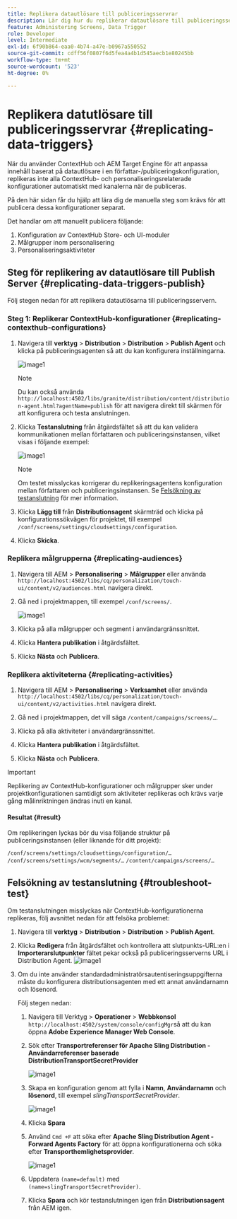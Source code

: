 ```yaml
---
title: Replikera datautlösare till publiceringsservrar
description: Lär dig hur du replikerar datautlösare till publiceringsservern för AEM Screens.
feature: Administering Screens, Data Trigger
role: Developer
level: Intermediate
exl-id: 6f90b864-eaa0-4b74-a47e-b0967a550552
source-git-commit: cdff56f0807f6d5fea4a4b1d545aecb1e80245bb
workflow-type: tm+mt
source-wordcount: '523'
ht-degree: 0%

---
```


# Replikera datutlösare till publiceringsservrar {#replicating-data-triggers}

När du använder ContextHub och AEM Target Engine för att anpassa innehåll baserat på datautlösare i en författar-/publiceringskonfiguration, replikeras inte alla ContextHub- och personaliseringsrelaterade konfigurationer automatiskt med kanalerna när de publiceras.

På den här sidan får du hjälp att lära dig de manuella steg som krävs för att publicera dessa konfigurationer separat.

Det handlar om att manuellt publicera följande:

1. Konfiguration av ContextHub Store- och UI-moduler
1. Målgrupper inom personalisering
1. Personaliseringsaktiviteter

## Steg för replikering av datautlösare till Publish Server {#replicating-data-triggers-publish}

Följ stegen nedan för att replikera datautlösarna till publiceringsservern.

### Steg 1: Replikerar ContextHub-konfigurationer {#replicating-contexthub-configurations}

1. Navigera till **verktyg** > **Distribution** > **Distribution** > **Publish Agent** och klicka på publiceringsagenten så att du kan konfigurera inställningarna.

   ![image1](/help/user-guide/assets/replicating-triggers/replicating-triggers1.png)

   >[!NOTE]
   >
   >Du kan också använda `http://localhost:4502/libs/granite/distribution/content/distribution-agent.html?agentName=publish` för att navigera direkt till skärmen för att konfigurera och testa anslutningen.

1. Klicka **Testanslutning** från åtgärdsfältet så att du kan validera kommunikationen mellan författaren och publiceringsinstansen, vilket visas i följande exempel:

   ![image1](/help/user-guide/assets/replicating-triggers/replicating-triggers2.png)

   >[!NOTE]
   >
   >Om testet misslyckas korrigerar du replikeringsagentens konfiguration mellan författaren och publiceringsinstansen. Se [Felsökning av testanslutning](/help/user-guide/replicating-data-triggers.md#troubleshoot-test) för mer information.

1. Klicka **Lägg till** från **Distributionsagent** skärmträd och klicka på konfigurationssökvägen för projektet, till exempel `/conf/screens/settings/cloudsettings/configuration`.

1. Klicka **Skicka**.

### Replikera målgrupperna {#replicating-audiences}

1. Navigera till AEM > **Personalisering** > **Målgrupper** eller använda `http://localhost:4502/libs/cq/personalization/touch-ui/content/v2/audiences.html` navigera direkt.

1. Gå ned i projektmappen, till exempel `/conf/screens/`.

   ![image1](/help/user-guide/assets/replicating-triggers/replicating-triggers10.png)

1. Klicka på alla målgrupper och segment i användargränssnittet.

1. Klicka **Hantera publikation** i åtgärdsfältet.

1. Klicka **Nästa** och **Publicera**.

### Replikera aktiviteterna {#replicating-activities}

1. Navigera till AEM > **Personalisering** > **Verksamhet** eller använda `http://localhost:4502/libs/cq/personalization/touch-ui/content/v2/activities.html` navigera direkt.

1. Gå ned i projektmappen, det vill säga `/content/campaigns/screens/…`.

1. Klicka på alla aktiviteter i användargränssnittet.

1. Klicka **Hantera publikation** i åtgärdsfältet.

1. Klicka **Nästa** och **Publicera**.

>[!IMPORTANT]
>
>Replikering av ContextHub-konfigurationer och målgrupper sker under projektkonfigurationen samtidigt som aktiviteter replikeras och krävs varje gång målinriktningen ändras inuti en kanal.

#### Resultat {#result}

Om replikeringen lyckas bör du visa följande struktur på publiceringsinstansen (eller liknande för ditt projekt):

`/conf/screens/settings/cloudsettings/configuration/…`
`/conf/screens/settings/wcm/segments/…`
`/content/campaigns/screens/…`

## Felsökning av testanslutning {#troubleshoot-test}

Om testanslutningen misslyckas när ContextHub-konfigurationerna replikeras, följ avsnittet nedan för att felsöka problemet:

1. Navigera till **verktyg** > **Distribution** > **Distribution** > **Publish Agent**.

1. Klicka **Redigera** från åtgärdsfältet och kontrollera att slutpunkts-URL:en i **Importerarslutpunkter** fältet pekar också på publiceringsserverns URL i Distribution Agent.
   ![image1](/help/user-guide/assets/replicating-triggers/replicating-triggers9.png)

1. Om du inte använder standardadministratörsautentiseringsuppgifterna måste du konfigurera distributionsagenten med ett annat användarnamn och lösenord.

   Följ stegen nedan:

   1. Navigera till Verktyg > **Operationer** > **Webbkonsol** `http://localhost:4502/system/console/configMgr`så att du kan öppna **Adobe Experience Manager Web Console**.
   1. Sök efter **Transportreferenser för Apache Sling Distribution - Användarreferenser baserade DistributionTransportSecretProvider**

      ![image1](/help/user-guide/assets/replicating-triggers/replicating-triggers6.png)

   1. Skapa en konfiguration genom att fylla i **Namn**, **Användarnamn** och **lösenord**, till exempel *slingTransportSecretProvider*.

      ![image1](/help/user-guide/assets/replicating-triggers/replicating-triggers7.png)

   1. Klicka **Spara**
   1. Använd `Cmd +F` att söka efter **Apache Sling Distribution Agent - Forward Agents Factory** för att öppna konfigurationerna och söka efter **Transporthemlighetsprovider**.

      ![image1](/help/user-guide/assets/replicating-triggers/replicating-triggers8.png)

   1. Uppdatera `(name=default)` med `(name=slingTransportSecretProvider)`.
   1. Klicka **Spara** och kör testanslutningen igen från **Distributionsagent** från AEM igen.
